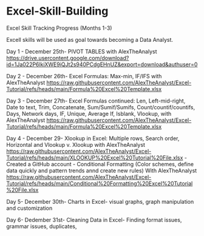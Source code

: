 # Excel-Skill-Building

Excel Skill Tracking Progress (Months 1-3)

Excell skills will be used as goal towards becoming a Data Analyst.

Day 1 - December 25th- PIVOT TABLES with AlexTheAnalyst https://drive.usercontent.google.com/download?id=1Ja022P6lkiXWE9iQJt2s940PCdgEHnUZ&export=download&authuser=0

Day 2 - December 26th- Excel Formulas: Max-min, IF/IFS with AlexTheAnalyst https://raw.githubusercontent.com/AlexTheAnalyst/Excel-Tutorial/refs/heads/main/Formula%20Excel%20Template.xlsx

Day 3 - December 27th- Excel Formulas continued: Len, Left-mid-right, Date to text, Trim, Concatenate, Sum/Sumif/Sumifs, Count/countif/countifs, Days, Network days, IF, Unique, Average If, Isblank, Vlookup, with AlexTheAnalyst 
https://raw.githubusercontent.com/AlexTheAnalyst/Excel-Tutorial/refs/heads/main/Formula%20Excel%20Template.xlsx

Day 4 - December 29- Xlookup in Excel: Multiple rows, Search order, Horizontal and Vlookup v. Xlookup with AlexTheAnalyst https://raw.githubusercontent.com/AlexTheAnalyst/Excel-Tutorial/refs/heads/main/XLOOKUP%20Excel%20Tutorial%20File.xlsx
      - Created a GitHub account
      - Conditional Formatting (Color schemes, define data quickly and pattern trends annd create new rules) With AlexTheAnalyst https://raw.githubusercontent.com/AlexTheAnalyst/Excel-Tutorial/refs/heads/main/Conditional%20Formatting%20Excel%20Tutorial%20File.xlsx
      
Day 5- December 30th- Charts in Excel- visual graphs, graph manipulation and customization

Day 6- Dedember 31st- Cleaning Data in Excel- Finding format issues, grammar issues, duplicates,
